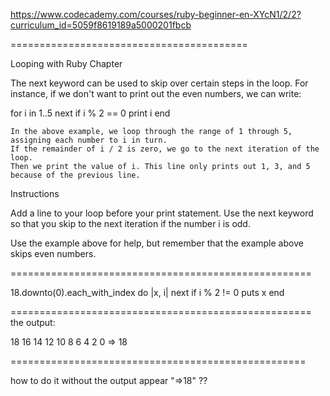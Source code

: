 https://www.codecademy.com/courses/ruby-beginner-en-XYcN1/2/2?curriculum_id=5059f8619189a5000201fbcb

=========================================

Looping with Ruby Chapter


The next keyword can be used to skip over certain steps in the loop. For instance, if we don't want to print out the even numbers, we can write:

for i in 1..5
  next if i % 2 == 0
  print i
end

    In the above example, we loop through the range of 1 through 5, assigning each number to i in turn.
    If the remainder of i / 2 is zero, we go to the next iteration of the loop.
    Then we print the value of i. This line only prints out 1, 3, and 5 because of the previous line.

Instructions

Add a line to your loop before your print statement. Use the next keyword so that you skip to the next iteration if the number i is odd.

Use the example above for help, but remember that the example above skips even numbers.


====================================================

18.downto(0).each_with_index do |x, i|
  next if i % 2 != 0
  puts x
end

====================================================
the output:

18
16
14
12
10
8
6
4
2
0
=> 18 


===================================================

how to do it without the output appear "=>18" ??
